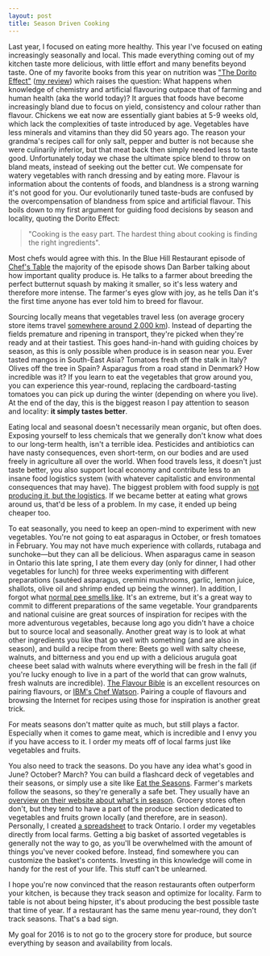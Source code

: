 ```yaml
---
layout: post
title: Season Driven Cooking
---
```


Last year, I focused on eating more healthy. This year I've focused on eating
increasingly seasonally and local. This made everything coming out of my kitchen
taste more delicious, with little effort and many benefits beyond taste. One of
my favorite books from this year on nutrition was ["The Dorito
Effect"](http://www.amazon.com/The-Dorito-Effect-Surprising-Flavor/dp/1476724210) ([my
review](https://www.goodreads.com/review/show/1386096068?book_show_action=false))
which raises the question: What happens when knowledge of chemistry and
artificial flavouring outpace that of farming and human health (aka the world
today)? It argues that foods have become increasingly bland due to focus on
yield, consistency and colour rather than flavour. Chickens we eat now are
essentially giant babies at 5-9 weeks old, which lack the complexities of taste
introduced by age. Vegetables have less minerals and vitamins than they did 50
years ago. The reason your grandma's recipes call for only salt, pepper and
butter is not because she were culinarily inferior, but that meat back then
simply needed less to taste good. Unfortunately today we chase the ultimate
spice blend to throw on bland meats, instead of seeking out the better cut. We
compensate for watery vegetables with ranch dressing and by eating more. Flavour
is information about the contents of foods, and blandness is a strong warning
it's not good for you. Our evolutionarily tuned taste-buds are confused by the
overcompensation of blandness from spice and artificial flavour. This boils down
to my first argument for guiding food decisions by season and locality, quoting
the Dorito Effect:


> "Cooking is the easy part. The hardest thing about cooking is finding the
> right ingredients".

Most chefs would agree with this. In the Blue Hill Restaurant episode of [Chef's
Table](https://en.wikipedia.org/wiki/Chef%27s_Table) the majority of the episode
shows Dan Barber talking about how important quality produce is. He talks to a
farmer about breeding the perfect butternut squash by making it smaller, so it's
less watery and therefore more intense. The farmer's eyes glow with joy, as he
tells Dan it's the first time anyone has ever told him to breed for flavour. 

Sourcing locally means that vegetables travel less (on average grocery store
items travel [somewhere around 2,000 km](http://www.worldwatch.org/node/6064)).
Instead of departing the fields premature and ripening in transport, they're
picked when they're ready and at their tastiest. This goes hand-in-hand with
guiding choices by season, as this is only possible when produce is in season
near you. Ever tasted mangos in South-East Asia? Tomatoes fresh off the stalk in
Italy? Olives off the tree in Spain? Asparagus from a road stand in Denmark? How
incredible was it? If you learn to eat the vegetables that grow around you, you
can experience this year-round, replacing the cardboard-tasting tomatoes you can
pick up during the winter (depending on where you live). At the end of the day,
this is the biggest reason I pay attention to season and locality: **it simply
tastes better**.

Eating local and seasonal doesn't necessarily mean organic, but often does.
Exposing yourself to less chemicals that we generally don't know what does to
our long-term health, isn't a terrible idea. Pesticides and antibiotics can have
nasty consequences, even short-term, on our bodies and are used freely in
agriculture all over the world. When food travels less, it doesn't just taste
better, you also support local economy and contribute less to an insane food
logistics system (with whatever capitalistic and environmental consequences that
may have). The biggest problem with food supply is [not producing it, but the
logistics](http://www.amazon.com/Abundance-Future-Better-Than-Think/dp/1451614217).
If we became better at eating what grows around us, that'd be less of a problem.
In my case, it ended up being cheaper too.

To eat seasonally, you need to keep an open-mind to experiment with new
vegetables. You're not going to eat asparagus in October, or fresh tomatoes in
February. You may not have much experience with collards, rutabaga and
sunchoke—but they can all be delicious. When asparagus came in season in Ontario
this late spring, I ate them every day (only for dinner, I had other vegetables
for lunch) for three weeks experimenting with
different preparations (sautéed asparagus, cremini mushrooms, garlic, lemon
juice, shallots, olive oil and shrimp ended up being the winner). In addition, I
forgot what [normal pee smells
like](http://www.webmd.com/food-recipes/why-pee-smells-funny-eat-asparagus). It's an
extreme, but it's a great way to commit to different preparations of the same
vegetable. Your grandparents and national cuisine are great sources of
inspiration for recipes with the more adventurous vegetables, because long ago
you didn't have a choice but to source local and seasonally. Another great way
is to look at what other ingredients you like that go well with something (and
are also in season), and build a recipe from there: Beets go well with salty
cheese, walnuts, and bitterness and you end up with a delicious arugula goat
cheese beet salad with walnuts where everything will be fresh in the fall (if
you're lucky enough to live in a part of the world that can grow walnuts, fresh
walnuts are incredible). [The Flavour
Bible](http://www.amazon.com/Flavor-Bible-Essential-Creativity-Imaginative/dp/0316118400/ref=sr_1_1?ie=UTF8&qid=1449328308&sr=8-1&keywords=flavour+bible)
is an excellent resources on pairing flavours, or [IBM's Chef
Watson](https://www.ibmchefwatson.com/). Pairing a couple of flavours and
browsing the Internet for recipes using those for inspiration is another great
trick.

For meats seasons don't matter quite as much, but still plays a factor.
Especially when it comes to game meat, which is incredible and I envy you if you
have access to it. I order my meats off of local farms just like vegetables and
fruits.

You also need to track the seasons. Do you have any idea what's good in June?
October? March? You can build a flashcard deck of vegetables and their seasons,
or simply use a site like [Eat the Seasons](http://www.eattheseasons.com/).
Farmer's markets follow the seasons, so they're generally a safe bet. They
usually have an [overview on their website about what's in
season](http://ottawafarmersmarket.ca/whats-in-season/). Grocery stores often
don't, but they tend to have a part of the produce section dedicated to
vegetables and fruits grown locally (and therefore, are in season).  Personally,
I created [a spreadsheet](https://airtable.com/shrvVrHDN6idKdAZN) to track
Ontario.  I order my vegetables directly from local farms. Getting a big basket
of assorted vegetables is generally not the way to go, as you'll be overwhelmed
with the amount of things you've never cooked before. Instead, find somewhere
you can customize the basket's contents. Investing in this knowledge will come
in handy for the rest of your life. This stuff can't be unlearned.

I hope you're now convinced that the reason restaurants often outperform your
kitchen, is because they track season and optimize for locality. Farm to table
is not about being hipster, it's about producing the best possible taste that
time of year. If a restaurant has the same menu year-round, they don't track
seasons. That's a bad sign.

My goal for 2016 is to not go to the grocery store for produce, but source
everything by season and availability from locals.
